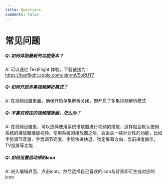 ```yaml
---
title: Questions
comments: false
---
```


# 常见问题
##### Q: 如何体验最新的功能版本？
A: 可以通过 TestFlight 体验，下载链接为：https://testflight.apple.com/join/mV5oRUT7

##### Q: 如何开启多集视频解析模式？
A: 在视频设置里面，确保开启单集解析关闭，即开启了多集视频解析模式

##### Q: 不喜欢现在的视频播放器，怎么办？
A: 在视频设置里，可以选择使用系统播放器进行视频的播放，这样就会默认使用系统的播放器播放视频。使用系统的播放器之后，会丢失一些针对性的功能，比如手势调节音量、手势调节亮度、手势快进快退、锁定屏幕方向，当前进度展示，TV投屏等功能

##### Q: 如何设置启动项的icon
A: 进入编辑界面，点击icon，然后选择自己喜欢的icon与背景即可生成对应的icon